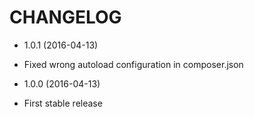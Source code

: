 CHANGELOG
=========

* 1.0.1 (2016-04-13)
 
 * Fixed wrong autoload configuration in composer.json

* 1.0.0 (2016-04-13)

 * First stable release